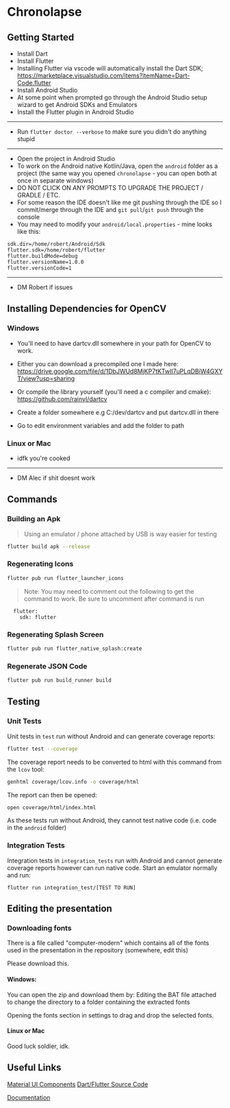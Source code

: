 # Chronolapse

## Getting Started

- Install Dart
- Install Flutter
- Installing Flutter via vscode will automatically install the Dart SDK; https://marketplace.visualstudio.com/items?itemName=Dart-Code.flutter
- Install Android Studio
- At some point when prompted go through the Android Studio setup wizard to get Android SDKs and Emulators
- Install the Flutter plugin in Android Studio

---

- Run `flutter doctor --verbose` to make sure you didn't do anything stupid

---

- Open the project in Android Studio
- To work on the Android native Kotlin/Java, open the `android` folder as a project (the same way you opened `chronolapse` - you can open both at once in separate windows)
- DO NOT CLICK ON ANY PROMPTS TO UPGRADE THE PROJECT / GRADLE / ETC.
- For some reason the IDE doesn't like me git pushing through the IDE so I commit/merge through the IDE and `git pull`/`git push` through the console
- You may need to modify your `android/local.properties` - mine looks like this:

```properties
sdk.dir=/home/robert/Android/Sdk
flutter.sdk=/home/robert/flutter
flutter.buildMode=debug
flutter.versionName=1.0.0
flutter.versionCode=1
```

---

- DM Robert if issues

## Installing Dependencies for OpenCV

### Windows

- You'll need to have dartcv.dll somewhere in your path for OpenCV to work.
- Either you can download a precompiled one I made here:
https://drive.google.com/file/d/1DbJWUd8MjKP7tKTwIl7uPLqDBiW4GXYT/view?usp=sharing

- Or compile the library yourself (you'll need a c compiler and cmake):
https://github.com/rainyl/dartcv

- Create a folder somewhere e.g C:/dev/dartcv and put dartcv.dll in there
- Go to edit environment variables and add the folder to path

### Linux or Mac

- idfk you're cooked

---

- DM Alec if shit doesnt work

## Commands

### Building an Apk
> Using an emulator / phone attached by USB is way easier for testing
```bash
flutter build apk --release
```

### Regenerating Icons
```bash
flutter pub run flutter_launcher_icons
```

> Note: You may need to comment out the following to get the command to work. Be sure to uncomment after command is run
```
  flutter:
    sdk: flutter
```

### Regenerating Splash Screen
```bash
flutter pub run flutter_native_splash:create
```

### Regenerate JSON Code
```bash
flutter pub run build_runner build
```

## Testing
### Unit Tests
Unit tests in `test` run without Android and can generate coverage reports:
```bash
flutter test --coverage
```
The coverage report needs to be converted to html with this command from the `lcov` tool:
```bash
genhtml coverage/lcov.info -o coverage/html
```
The report can then be opened:
```bash
open coverage/html/index.html
```


As these tests run without Android, they cannot test native code (i.e. code in the `android` folder)

### Integration Tests
Integration tests in `integration_tests` run with Android and cannot generate coverage reports
however can run native code.
Start an emulator normally and run:
```
flutter run integration_test/[TEST TO RUN]
```
## Editing the presentation
### Downloading fonts
There is a file called "computer-modern" which contains all of the fonts used in the presentation in the repository (somewhere, edit this)

Please download this.

#### Windows:
You can open the zip and download them by:
Editing the BAT file attached to change the directory to a folder containing the extracted fonts

Opening the fonts section in settings to drag and drop the selected fonts.

#### Linux or Mac
Good luck soldier, idk.

## Useful Links

[Material UI Components](https://flutter.github.io/samples/web/material_3_demo/) [Dart/Flutter Source Code](https://github.com/flutter/samples/tree/main/material_3_demo/lib)
    

[Documentation](http://github.com/Printers-CM22007/documentation/)
